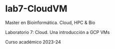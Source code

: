 # lab7-CloudVM

Master en Bioinformática. Cloud, HPC & Bio

Laboratorio 7:  Cloud. Una introducción a GCP VMs

Curso académico 2023-24

